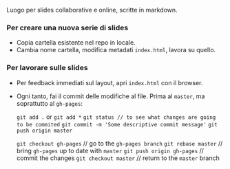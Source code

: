 
Luogo per slides collaborative e online, scritte in markdown.

### Per creare una nuova serie di slides

+ Copia cartella esistente nel repo in locale. 
+ Cambia nome cartella, modifica metadati `index.html`, lavora su quello.

### Per lavorare sulle slides
+ Per feedback immediati sul layout, apri `index.html` con il browser.
+ Ogni tanto, fai il commit delle modifiche al file. Prima al `master`, ma soprattutto al `gh-pages`:

    `git add .` or `git add *`
    `git status // to see what changes are going to be commited`
    `git commit -m 'Some descriptive commit message'`
    `git push origin master`

    `git checkout gh-pages` // go to the `gh-pages branch`
    `git rebase master` // bring `gh-pages` up to date with `master`
    `git push origin gh-pages` // commit the changes
    `git checkout master` // return to the `master` branch
 
